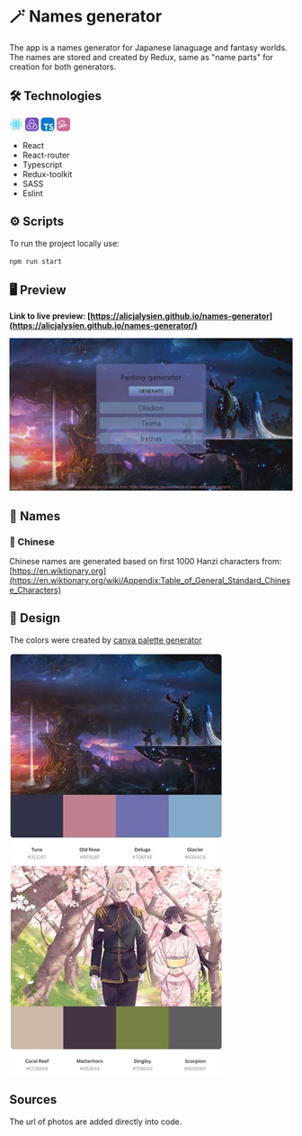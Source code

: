 # 🪄 Names generator

The app is a names generator for Japanese lanaguage and fantasy worlds.
The names are stored and created by Redux, same as "name parts" for creation for both generators.

## 🛠️ Technologies
<img src="./public/icons/react.svg" width="24"> <img src="./public/icons/redux.svg" width="24"> <img src="./public/icons/typescript.svg" width="24"> <img src="./public/icons/sass.svg" width="24"> 

- React
- React-router
- Typescript 
- Redux-toolkit
- SASS
- Eslint

## ⚙️ Scripts

To run the project locally use:

``
npm run start
``

## 🖥️ Preview

**Link to live preview: [https://alicjalysien.github.io/names-generator](https://alicjalysien.github.io/names-generator/)**

![Image - preview of my page](/public/images/readme-example.png)

## 🔮 Names

### 🍜 Chinese
Chinese names are generated based on first 1000 Hanzi characters from: [https://en.wiktionary.org](https://en.wiktionary.org/wiki/Appendix:Table_of_General_Standard_Chinese_Characters)

## 🎨 Design
The colors were created by [canva palette generator](https://www.canva.com/colors/color-palette-generator/)

![Image - fantasy palette](/public/images/fantasy-bg-palette.jpg) ![Image - japanese palette](/public/images/japanese-bg-palette.jpg)


## Sources
The url of photos are added directly into code.
